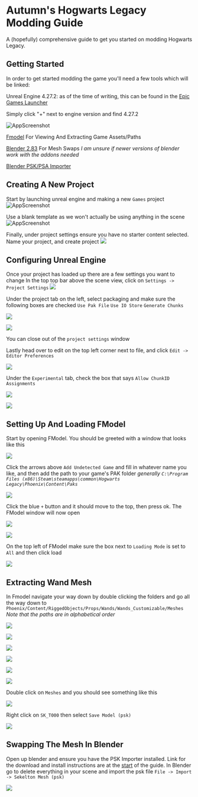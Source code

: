 # Autumn's Hogwarts Legacy Modding Guide

A (hopefully) comprehensive guide to get you started on modding Hogwarts Legacy.

## Getting Started
In order to get started modding the game you'll need a few tools which will be linked:

Unreal Engine 4.27.2: as of the time of writing, this can be found in the [Epic Games Launcher](https://www.unrealengine.com/en-US/download)

Simply click "+" next to engine version and find 4.27.2

![AppScreenshot](https://i.postimg.cc/dtJhB8wY/image.png)

[Fmodel](https://fmodel.app/) For Viewing And Extracting Game Assets/Paths

[Blender 2.83](https://download.blender.org/release/) For Mesh Swaps *I am unsure if newer versions of blender work with the addons needed*

[Blender PSK/PSA Importer](https://github.com/Befzz/blender3d_import_psk_psa/)


## Creating A New Project

Start by launching unreal engine and making a new `Games` project
![AppScreenshot](https://i.postimg.cc/xCz3QL4C/image.png)

Use a blank template as we won't actually be using anything in the scene
![AppScreenshot](https://i.postimg.cc/L5vYFX25/image.png)

Finally, under project settings ensure you have no starter content selected. Name your project, and create project
![](https://i.postimg.cc/1Rg39JBM/image.png)

## Configuring Unreal Engine

Once your project has loaded up there are a few settings you want to change
In the top top bar above the scene view, click on `Settings -> Project Settings`
![](https://i.postimg.cc/wTtGwbHK/image.png)

Under the project tab on the left, select packaging and make sure the following boxes are checked
``Use Pak File``
``Use IO Store``
``Generate Chunks``

![](https://i.postimg.cc/ZqgcvJBC/image.png)

![](https://i.postimg.cc/mg92WwYJ/image.png)

You can close out of the `project settings` window

Lastly head over to edit on the top left corner next to file, and click ``Edit -> Editor Preferences`` 

![](https://i.postimg.cc/cJqzP7hD/image.png)

Under the ``Experimental`` tab, check the box that says ``Allow ChunkID Assignments``

![](https://i.postimg.cc/m2vVrL9k/image.png)

![](https://i.postimg.cc/KvMrw6W2/image.png)

## Setting Up And Loading FModel

Start by opening FModel. You should be greeted with a window that looks like this

![](https://i.postimg.cc/1zq83Spm/image.png)

Click the arrows above ``Add Undetected Game`` and fill in whatever name you like, and then add the path to your game's PAK folder
*generally `C:\Program Files (x86)\Steam\steamapps\common\Hogwarts Legacy\Phoenix\Content\Paks`*

![](https://i.postimg.cc/XJx4V1DN/image.png)

Click the blue `+` button and it should move to the top, then press ok. The FModel window will now open

![](https://i.postimg.cc/PfpdGyQH/image.png)

![](https://i.postimg.cc/sXWHmM7k/image.png)

On the top left of FModel make sure the box next to `Loading Mode` is set to `All` and then click load

![](https://i.postimg.cc/XY3Z7msd/image.png)

## Extracting Wand Mesh

In Fmodel navigate your way down by double clicking the folders and go all the way down to `Phoenix/Content/RiggedObjects/Props/Wands/Wands_Customizable/Meshes`
*Note that the paths are in alphabetical order*

![](https://i.postimg.cc/xdfsr9hZ/image.png)

![](https://i.postimg.cc/bYDmfCVq/image.png)

![](https://i.postimg.cc/Nf87QW6v/image.png)

![](https://i.postimg.cc/k4tKzZJZ/image.png)

![](https://i.postimg.cc/TYcmznxR/image.png)

![](https://i.postimg.cc/FHRfwqGZ/image.png)

Double click on `Meshes` and you should see something like this

![](https://i.postimg.cc/fLwQr4fW/image.png)

Right click on `SK_T000` then select `Save Model (psk)`

![](https://i.postimg.cc/9QYhtFyg/image.png)

## Swapping The Mesh In Blender

Open up blender and ensure you have the PSK Importer installed. Link for the download and install instructions are at the [start](https://github.com/AutumnFloof/HL-Modding-Guide/blob/main/README.md#getting-started) of the guide.
In Blender go to delete everything in your scene and import the psk file
`File -> Import -> Sekelton Mesh (psk)`

![](https://i.postimg.cc/1z0b1WvW/image.png)
